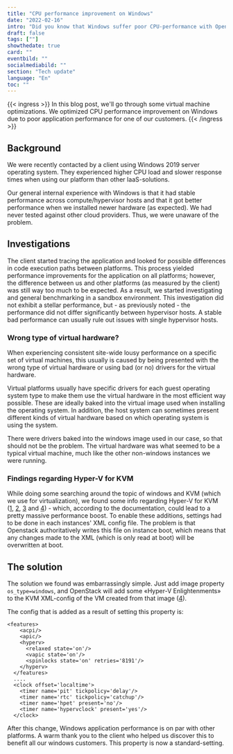 ```yaml
---
title: "CPU performance improvement on Windows"
date: "2022-02-16"
intro: "Did you know that Windows suffer poor CPU-performance with OpenStack and KVM's default settings?"
draft: false
tags: [""]
showthedate: true
card: ""
eventbild: ""
socialmediabild: ""
section: "Tech update"
language: "En"
toc: ""
---
```


{{< ingress >}}
In this blog post, we'll go through some virtual machine optimizations. We optimized CPU performance improvement on Windows due to poor application performance for one of our customers.
{{< /ingress >}}

## Background
We were recently contacted by a client using Windows 2019 server operating system. They experienced higher CPU load and slower response times when using our platform than other IaaS-solutions.

Our general internal experience with Windows is that it had stable performance across compute/hypervisor hosts and that it got better performance when we installed newer hardware (as expected). We had never tested against other cloud providers. Thus, we were unaware of the problem.

## Investigations
The client started tracing the application and looked for possible differences in code execution paths between platforms. This process yielded performance improvements for the application on all platforms; however, the difference between us and other platforms (as measured by the client) was still way too much to be expected. As a result, we started investigating and general benchmarking in a sandbox environment. This investigation did not exhibit a stellar performance, but - as previously noted - the performance did not differ significantly between hypervisor hosts. A stable bad performance can usually rule out issues with single hypervisor hosts.

### Wrong type of virtual hardware?
When experiencing consistent site-wide lousy performance on a specific set of virtual machines, this usually is caused by being presented with the wrong type of virtual hardware or using bad (or no) drivers for the virtual hardware.

Virtual platforms usually have specific drivers for each guest operating system type to make them use the virtual hardware in the most efficient way possible. These are ideally baked into the virtual image used when installing the operating system. In addition, the host system can sometimes present different kinds of virtual hardware based on which operating system is using the system.

There were drivers baked into the windows image used in our case, so that should not be the problem. The virtual hardware was what seemed to be a typical virtual machine, much like the other non-windows instances we were running.

### Findings regarding Hyper-V for KVM
While doing some searching around the topic of windows and KVM (which we use for virtualization), we found some info regarding Hyper-V for KVM ([1][1], [2][2], [3][3] and [4][4]) - which, according to the documentation, could lead to a pretty massive performance boost. To enable these additions, settings had to be done in each instances' XML config file. The problem is that Openstack authoritatively writes this file on instance boot, which means that any changes made to the XML (which is only read at boot) will be overwritten at boot.

[1]: https://leduccc.medium.com/improving-the-performance-of-a-windows-10-guest-on-qemu-a5b3f54d9cf5
[2]: https://techblog.web.cern.ch/techblog/post/ostype-property-for-windows-images-on/
[3]: https://openstack-in-production.blogspot.com/2017/02/ostype-property-for-windows-images-on.html
[4]: https://bugs.launchpad.net/nova/+bug/1400315

## The solution

The solution we found was embarrassingly simple. Just add image property `os_type=windows`, and OpenStack will add some «Hyper-V Enlightenments» to the KVM XML-config of the VM created from that image ([4][4]).

The config that is added as a result of setting this property is:

```
<features>
    <acpi/>
    <apic/>
    <hyperv>
      <relaxed state='on'/>
      <vapic state='on'/>
      <spinlocks state='on' retries='8191'/>
    </hyperv>
  </features>
  ....
  <clock offset='localtime'>
    <timer name='pit' tickpolicy='delay'/>
    <timer name='rtc' tickpolicy='catchup'/>
    <timer name='hpet' present='no'/>
    <timer name='hypervclock' present='yes'/>
  </clock>
```

After this change, Windows application performance is on par with other platforms. A warm thank you to the client who helped us discover this to benefit all our windows customers. This property is now a standard-setting.
